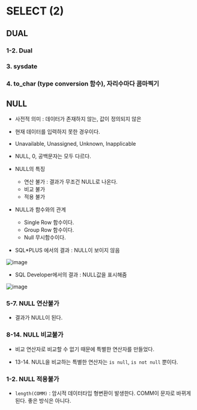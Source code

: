 # SELECT (2)

## DUAL


### 1-2. Dual

### 3. sysdate

### 4. to_char (type conversion 함수), 자리수마다 콤마찍기


## NULL
- 사전적 의미 : 데이터가 존재하지 않는, 값이 정의되지 않은

- 현재 데이터를 입력하지 못한 경우이다. 

- Unavailable, Unassigned, Unknown, Inapplicable

- NULL, 0, 공백문자는 모두 다르다. 

- NULL의 특징
  - 연산 불가 : 결과가 무조건 NULL로 나온다.
  - 비교 불가
  - 적용 불가

- NULL과 함수와의 관계
  - Single Row 함수이다.
  - Group Row 함수이다.
  - Null 무시함수이다.

- SQL*PLUS 에서의 결과 : NULL이 보이지 않음

![image](https://user-images.githubusercontent.com/77392444/115348905-2cbffc80-a1ee-11eb-937d-6f3d46d2e481.png)

- SQL Developer에서의 결과 : NULL값을 표시해줌

![image](https://user-images.githubusercontent.com/77392444/115348958-3c3f4580-a1ee-11eb-89cd-bc94d48201a5.png)

### 5-7. NULL 연산불가

- 결과가 NULL이 된다. 


### 8-14. NULL 비교불가

- 비교 연산자로 비교할 수 없기 때문에 특별한 연산자를 만들었다.

- 13-14. NULL을 비교하는 특별한 연산자는 `is null`,  `is not null` 뿐이다.

### 1-2. NULL 적용불가

- `length(COMM)` : 암시적 데이터타입 형변환이 발생한다. COMM이 문자로 바뀌게 된다. 좋은 방식은 아니다. 
